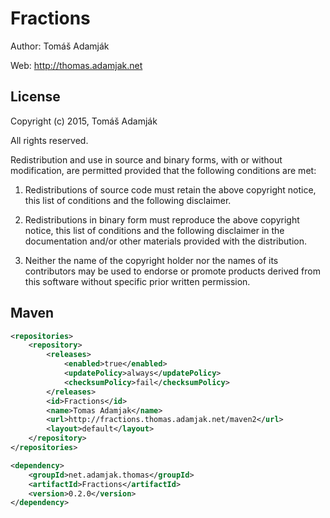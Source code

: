 Fractions
==========

Author: Tomáš Adamják

Web: <http://thomas.adamjak.net>

License
---------------

Copyright (c) 2015, Tomáš Adamják

All rights reserved.

Redistribution and use in source and binary forms, with or without modification, are permitted provided that the following conditions are met:

1. Redistributions of source code must retain the above copyright notice, this list of conditions and the following disclaimer.

2. Redistributions in binary form must reproduce the above copyright notice, this list of conditions and the following disclaimer in the documentation and/or other materials provided with the distribution.

3. Neither the name of the copyright holder nor the names of its contributors may be used to endorse or promote products derived from this software without specific prior written permission.

Maven
---------------
```xml
<repositories>
	<repository>
		<releases>
			<enabled>true</enabled>
			<updatePolicy>always</updatePolicy>
			<checksumPolicy>fail</checksumPolicy>
		</releases>
		<id>Fractions</id>
		<name>Tomas Adamjak</name>
		<url>http://fractions.thomas.adamjak.net/maven2</url>
		<layout>default</layout>
	</repository>
</repositories>

<dependency>
	<groupId>net.adamjak.thomas</groupId>
	<artifactId>Fractions</artifactId>
	<version>0.2.0</version>
</dependency>
```
